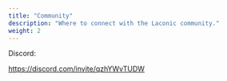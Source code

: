 ```yaml
---
title: "Community"
description: "Where to connect with the Laconic community."
weight: 2
---
```


Discord:

https://discord.com/invite/qzhYWvTUDW
